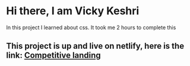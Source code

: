 # Hi there, I am Vicky Keshri

In this project I learned about css. It took me 2 hours to complete this

## This project is up and live on netlify, here is the link: [Competitive landing](https://resturant-landing.netlify.app/ "Project 4")
